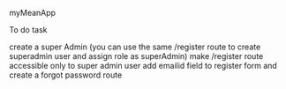 myMeanApp

To do task 

create a super Admin (you can use the same /register route to create superadmin user and assign role as superAdmin)
make /register route accessible only to super admin user
add emailid field to register form
and create a forgot password route


